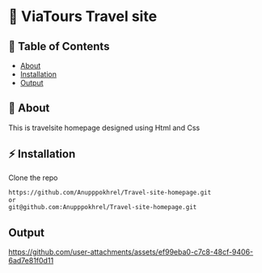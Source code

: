 # 🚀 ViaTours Travel site

## 📂 Table of Contents
- [About](#about)
- [Installation](#installation)
- [Output](#output)

## 📖 About
This is travelsite homepage designed using Html and Css


## ⚡ Installation
Clone the repo

```bash
https://github.com/Anupppokhrel/Travel-site-homepage.git
or
git@github.com:Anupppokhrel/Travel-site-homepage.git
```

## Output
https://github.com/user-attachments/assets/ef99eba0-c7c8-48cf-9406-6ad7e81f0d11

